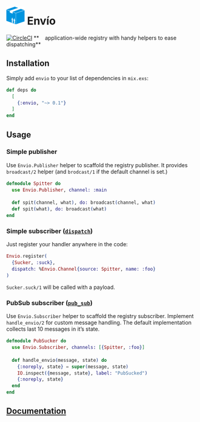 # ![Logo](/stuff/logo-48x48.png?raw=true) Envío

[![CircleCI](https://circleci.com/gh/am-kantox/envio.svg?style=svg)](https://circleci.com/gh/am-kantox/envio) **    application-wide registry with handy helpers to ease dispatching**

## Installation

Simply add `envio` to your list of dependencies in `mix.exs`:

```elixir
def deps do
  [
    {:envio, "~> 0.1"}
  ]
end
```

## Usage

### Simple publisher

Use `Envio.Publisher` helper to scaffold the registry publisher. It provides
`broadcast/2` helper (and `brodcast/1` if the default channel is set.)

```elixir
defmodule Spitter do
  use Envio.Publisher, channel: :main

  def spit(channel, what), do: broadcast(channel, what)
  def spit(what), do: broadcast(what)
end
```

### Simple subscriber ([`dispatch`](https://hexdocs.pm/elixir/master/Registry.html#module-using-as-a-dispatcher))

Just register your handler anywhere in the code:

```elixir
Envio.register(
  {Sucker, :suck},
  dispatch: %Envio.Channel{source: Spitter, name: :foo}
)
```

`Sucker.suck/1` will be called with a payload.

### PubSub subscriber ([`pub_sub`](https://hexdocs.pm/elixir/master/Registry.html#module-using-as-a-pubsub))

Use `Envio.Subscriber` helper to scaffold the registry subscriber. Implement
`handle_envio/2` for custom message handling. The default implementation
collects last 10 messages in it’s state.

```elixir
defmodule PubSucker do
  use Envio.Subscriber, channels: [{Spitter, :foo}]

  def handle_envio(message, state) do
    {:noreply, state} = super(message, state)
    IO.inspect({message, state}, label: "PubSucked")
    {:noreply, state}
  end
end
```

## [Documentation](https://hexdocs.pm/envio)
